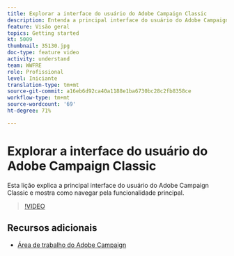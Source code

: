 ```yaml
---
title: Explorar a interface do usuário do Adobe Campaign Classic
description: Entenda a principal interface do usuário do Adobe Campaign Classic e mostra como navegar pela funcionalidade principal.
feature: Visão geral
topics: Getting started
kt: 5009
thumbnail: 35130.jpg
doc-type: feature video
activity: understand
team: WWFRE
role: Profissional
level: Iniciante
translation-type: tm+mt
source-git-commit: a16eb6d92ca40a1188e1ba6730bc28c2fb8358ce
workflow-type: tm+mt
source-wordcount: '69'
ht-degree: 71%

---
```



# Explorar a interface do usuário do Adobe Campaign Classic

Esta lição explica a principal interface do usuário do Adobe Campaign Classic e mostra como navegar pela funcionalidade principal.

>[!VIDEO](https://video.tv.adobe.com/v/35130?quality=12)

## Recursos adicionais

* [Área de trabalho do Adobe Campaign](https://docs.adobe.com/content/help/pt-BR/campaign-classic/using/getting-started/starting-with-adobe-campaign/adobe-campaign-workspace.html)
